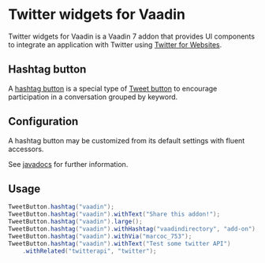 # Twitter widgets for Vaadin

Twitter widgets for Vaadin is a Vaadin 7 addon that provides UI components 
to integrate an application with Twitter using [Twitter for Websites](https://dev.twitter.com/web/overview).

## Hashtag button

A [hashtag button](https://dev.twitter.com/web/tweet-button/hashtag-button) is a special type of 
[Tweet button](https://dev.twitter.com/web/tweet-button) to encourage participation in a conversation grouped by keyword.

## Configuration

A hashtag button may be customized from its default settings with fluent accessors.

See [javadocs](https://vaadindemo-mbf.rhcloud.com/docs/twitter-widgets/api/org/vaadin/addon/twitter/TweetButton.html) 
for further information.

 
## Usage

```java
TweetButton.hashtag("vaadin");
TweetButton.hashtag("vaadin").withText("Share this addon!");
TweetButton.hashtag("vaadin").large();
TweetButton.hashtag("vaadin").withHashtag("vaadindirectory", "add-on");
TweetButton.hashtag("vaadin").withVia("marcoc_753");
TweetButton.hashtag("vaadin").withText("Test some twitter API")
    .withRelated("twitterapi", "twitter");
```